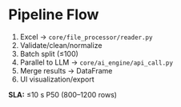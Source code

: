 # Pipeline Flow

1) Excel → `core/file_processor/reader.py`
2) Validate/clean/normalize
3) Batch split (≤100)
4) Parallel to LLM → `core/ai_engine/api_call.py`
5) Merge results → DataFrame
6) UI visualization/export

**SLA:** ≤10 s P50 (800–1200 rows)
